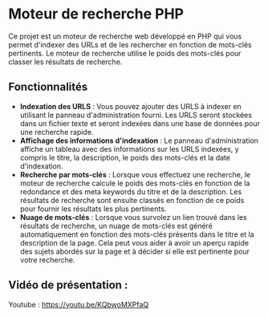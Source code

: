 # Moteur de recherche PHP

Ce projet est un moteur de recherche web développé en PHP qui vous permet d'indexer des URLs et de les rechercher en fonction de mots-clés pertinents. Le moteur de recherche utilise le poids des mots-clés pour classer les résultats de recherche.

## Fonctionnalités

- **Indexation des URLS** : Vous pouvez ajouter des URLS à indexer en utilisant le panneau d'administration fourni. Les URLS seront stockées dans un fichier texte et seront indexées dans une base de données pour une recherche rapide.
- **Affichage des informations d'indexation** : Le panneau d'administration affiche un tableau avec des informations sur les URLS indexées, y compris le titre, la description, le poids des mots-clés et la date d'indexation.
- **Recherche par mots-clés** : Lorsque vous effectuez une recherche, le moteur de recherche calcule le poids des mots-clés en fonction de la redondance et des meta keywords du titre et de la description. Les résultats de recherche sont ensuite classés en fonction de ce poids pour fournir les résultats les plus pertinents.
- **Nuage de mots-clés** : Lorsque vous survolez un lien trouvé dans les résultats de recherche, un nuage de mots-clés est généré automatiquement en fonction des mots-clés présents dans le titre et la description de la page. Cela peut vous aider à avoir un aperçu rapide des sujets abordés sur la page et à décider si elle est pertinente pour votre recherche.


## Vidéo de présentation :

Youtube : https://youtu.be/KQbwoMXPfaQ
